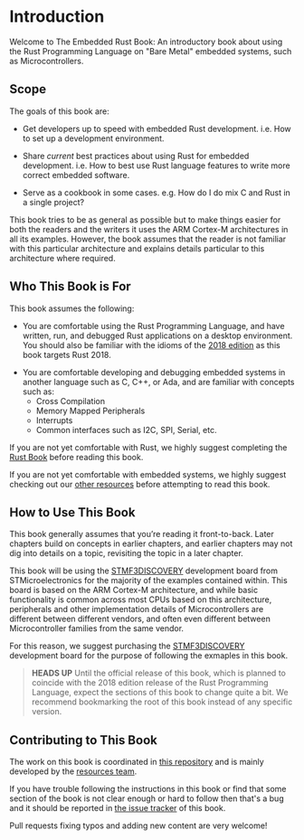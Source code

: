 # Introduction

Welcome to The Embedded Rust Book: An introductory book about using the Rust
Programming Language on "Bare Metal" embedded systems, such as Microcontrollers.

## Scope

The goals of this book are:

* Get developers up to speed with embedded Rust development. i.e. How to set
  up a development environment.

* Share *current* best practices about using Rust for embedded development. i.e.
  How to best use Rust language features to write more correct embedded
  software.

* Serve as a cookbook in some cases. e.g. How do I do mix C and Rust in a single
  project?

This book tries to be as general as possible but to make things easier for both
the readers and the writers it uses the ARM Cortex-M architectures in all its
examples. However, the book assumes that the reader is not familiar with this
particular architecture and explains details particular to this architecture
where required.

## Who This Book is For

This book assumes the following:

* You are comfortable using the Rust Programming Language, and have written,
  run, and debugged Rust applications on a desktop environment. You should also
  be familiar with the idioms of the [2018 edition] as this book targets
  Rust 2018.

[2018 edition]: https://rust-lang-nursery.github.io/edition-guide/

* You are comfortable developing and debugging embedded systems in another
  language such as C, C++, or Ada, and are familiar with concepts such as:
    * Cross Compilation
    * Memory Mapped Peripherals
    * Interrupts
    * Common interfaces such as I2C, SPI, Serial, etc.

If you are not yet comfortable with Rust, we highly suggest completing the [Rust
Book] before reading this book.

[Rust Book]: https://doc.rust-lang.org/book/second-edition

If you are not yet comfortable with embedded systems, we highly suggest checking
out our [other resources] before attempting to read this book.

[other resources]: https://rust-embedded.github.io/bookshelf/

## How to Use This Book

This book generally assumes that you’re reading it front-to-back. Later
chapters build on concepts in earlier chapters, and earlier chapters may
not dig into details on a topic, revisiting the topic in a later chapter.

This book will be using the [STMF3DISCOVERY] development board from
STMicroelectronics for the majority of the examples contained within. This board
is based on the ARM Cortex-M architecture, and while basic functionality is
common across most CPUs based on this architecture, peripherals and other
implementation details of Microcontrollers are different between different
vendors, and often even different between Microcontroller families from the same
vendor.

For this reason, we suggest purchasing the [STMF3DISCOVERY] development board
for the purpose of following the exmaples in this book.

[STMF3DISCOVERY]: http://www.st.com/en/evaluation-tools/stm32f3discovery.html

> **HEADS UP** Until the official release of this book, which is planned to
> coincide with the 2018 edition release of the Rust Programming Language,
> expect the sections of this book to change quite a bit. We recommend
> bookmarking the root of this book instead of any specific version.

## Contributing to This Book

The work on this book is coordinated in [this repository] and is mainly
developed by the [resources team].

[this repository]: https://github.com/rust-lang-nursery/embedded-wg/book
[resources team]: https://github.com/rust-embedded/wg

If you have trouble following the instructions in this book or find that some
section of the book is not clear enough or hard to follow then that's a bug and
it should be reported in [the issue tracker] of this book.

[the issue tracker]: https://github.com/rust-lang-nursery/embedded-wg/book/issues

Pull requests fixing typos and adding new content are very welcome!
